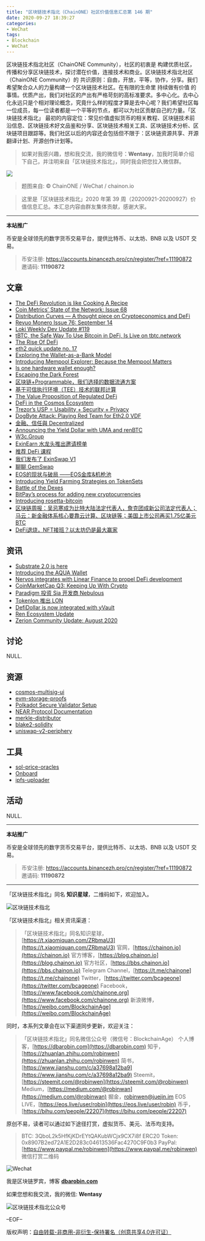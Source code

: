 ```yaml
---
title: "区块链技术指北（ChainONE）社区价值信息汇总第 146 期"
date: 2020-09-27 18:39:27
categories:
- WeChat
tags:
- Blockchain
- WeChat
---
```

区块链技术指北社区（ChainONE Community），社区的初衷是 构建优质社区，传播和分享区块链技术，探讨潜在价值，连接技术和商业。区块链技术指北社区（ChainONE Community）的 共识原则：自由，开放，平等，协作，分享。我们希望聚合众人的力量构建一个区块链技术社区。在有限的生命里 持续做有价值 的事情。优质产出，我们对社区的产出有严格苛刻的高标准要求。多中心化。去中心化永远只是个相对理论概念，究竟什么样的程度才算是去中心呢？我们希望社区每一位成员，每一位读者都是一个平等的节点，都可以为社区贡献自己的力量。「区块链技术指北」 最初的内容定位：常见价值虚拟货币的相关教程、区块链技术前沿信息、区块链技术好文品鉴和分享、区块链技术相关工具、区块链技术分析、区块链项目跟踪等。我们社区以后的内容还会包括但不限于：区块链资源共享、开源翻译计划、开源创作计划等。
<!-- more -->

> 如果对我感兴趣，想和我交流，我的微信号：**Wentasy**，加我时简单介绍下自己，并注明来自「区块链技术指北」，同时我会把您拉入微信群。

![](https://cdn.dbarobin.com/EFxCQjC.png)

> 题图来自: © ChainONE / WeChat / chainon.io

> 这里是「区块链技术指北」2020 年第 39 周（20200921-20200927）价值信息汇总。本汇总内容由群友集体贡献，感谢大家。

***

**本站推广**

币安是全球领先的数字货币交易平台，提供比特币、以太坊、BNB 以及 USDT 交易。

> 币安注册: https://accounts.binancezh.pro/cn/register/?ref=11190872
> 邀请码: **11190872**

## 文章

* [The DeFi Revolution is like Cooking A Recipe](https://bbs.chainon.io/d/6445)
* [Coin Metrics’ State of the Network: Issue 68](https://bbs.chainon.io/d/6446)
* [Distribution Curves — A thought piece on Cryptoeconomics and DeFi](https://bbs.chainon.io/d/6447)
* [Revuo Monero Issue 76: September 14](https://bbs.chainon.io/d/6448)
* [Loki Weekly Dev Update #119](https://bbs.chainon.io/d/6449)
* [tBTC, the Safe Way To Use Bitcoin in DeFi, Is Live on tbtc.network](https://bbs.chainon.io/d/6450)
* [The Rise Of DeFi](https://bbs.chainon.io/d/6451)
* [eth2 quick update no. 17](https://bbs.chainon.io/d/6452)
* [Exploring the Wallet-as-a-Bank Model](https://bbs.chainon.io/d/6453)
* [Introducing Mempool Explorer: Because the Mempool Matters](https://bbs.chainon.io/d/6456)
* [Is one hardware wallet enough?](https://bbs.chainon.io/d/6457)
* [Escaping the Dark Forest](https://bbs.chainon.io/d/6458)
* [区块链+Programmable，我们选择的数据流通方案](https://bbs.chainon.io/d/6459)
* [基于可信执行环境（TEE）技术的联邦计算](https://bbs.chainon.io/d/6460)
* [The Value Proposition of Regulated DeFi](https://bbs.chainon.io/d/6463)
* [DeFi in the Cosmos Ecosystem](https://bbs.chainon.io/d/6464)
* [Trezor’s USP = Usability + Security + Privacy](https://bbs.chainon.io/d/6465)
* [DogByte Attack: Playing Red Team for Eth2.0 VDF](https://bbs.chainon.io/d/6466)
* [金融、信任與 Decentralized](https://bbs.chainon.io/d/6467)
* [Announcing the Yield Dollar with UMA and renBTC](https://bbs.chainon.io/d/6468)
* [W3c.Group](https://bbs.chainon.io/d/6469)
* [ExinEarn 水龙头推出邀请榜单](https://bbs.chainon.io/d/6470)
* [推荐 DeFi 课程](https://bbs.chainon.io/d/6472)
* [我们发布了 ExinSwap V1](https://bbs.chainon.io/d/6473)
* [聊聊 GemSwap](https://bbs.chainon.io/d/6475)
* [EOS的现状与破局 ——EOS金库&机枪池](https://bbs.chainon.io/d/6478)
* [Introducing Yield Farming Strategies on TokenSets](https://bbs.chainon.io/d/6479)
* [Battle of the Dexes](https://bbs.chainon.io/d/6481)
* [BitPay’s process for adding new cryptocurrencies](https://bbs.chainon.io/d/6482)
* [Introducing rosetta-bitcoin](https://bbs.chainon.io/d/6483)
* [区块链周报：吴忌寒成为比特大陆法定代表人，詹克团成新公司法定代表人；马云：新金融体系核心要靠云计算、区块链等；美国上市公司再买1.75亿美元BTC](https://bbs.chainon.io/d/6484)
* [DeFi退烧，NFT接班？以太坊仍是最大赢家](https://bbs.chainon.io/d/6485)

## 资讯

* [Substrate 2.0 is here](https://bbs.chainon.io/d/6454)
* [Introducing the AQUA Wallet](https://bbs.chainon.io/d/6455)
* [Nervos integrates with Linear Finance to propel DeFi development](https://bbs.chainon.io/d/6461)
* [CoinMarketCap Q3: Keeping Up With Crypto](https://bbs.chainon.io/d/6462)
* [Paradigm 投资 Sia 开发商 Nebulous](https://bbs.chainon.io/d/6471)
* [Tokenlon 推出 LON](https://bbs.chainon.io/d/6474)
* [DefiDollar is now integrated with yVault](https://bbs.chainon.io/d/6476)
* [Ren Ecosystem Update](https://bbs.chainon.io/d/6477)
* [Zerion Community Update: August 2020](https://bbs.chainon.io/d/6480)

## 讨论

NULL.

## 资源

* [cosmos-multisig-ui](https://bbs.chainon.io/d/6486)
* [evm-storage-proofs](https://bbs.chainon.io/d/6489)
* [Polkadot Secure Validator Setup](https://bbs.chainon.io/d/6490)
* [NEAR Protocol Documentation](https://bbs.chainon.io/d/6491)
* [merkle-distributor](https://bbs.chainon.io/d/6492)
* [blake2-solidity](https://bbs.chainon.io/d/6493)
* [uniswap-v2-periphery](https://bbs.chainon.io/d/6495)

## 工具

* [sol-price-oracles](https://bbs.chainon.io/d/6487)
* [Onboard](https://bbs.chainon.io/d/6488)
* [ipfs-uploader](https://bbs.chainon.io/d/6494)

## 活动

NULL.

***

**本站推广**

币安是全球领先的数字货币交易平台，提供比特币、以太坊、BNB 以及 USDT 交易。

> 币安注册: https://accounts.binancezh.pro/cn/register/?ref=11190872
> 邀请码: **11190872**

***

「区块链技术指北」同名 **知识星球**，二维码如下，欢迎加入。

![区块链技术指北](https://cdn.dbarobin.com/3YzonTR.png)

「区块链技术指北」相关资讯渠道：

> 「区块链技术指北」同名知识星球，[https://t.xiaomiquan.com/ZRbmaU3](https://t.xiaomiquan.com/ZRbmaU3)
> 官网，[https://chainon.io](https://chainon.io)
> 官方博客，[https://blog.chainon.io](https://blog.chainon.io)
> 官方社区，[https://bbs.chainon.io](https://bbs.chainon.io)
> Telegram Channel，[https://t.me/chainone](https://t.me/chainone)
> Twitter，[https://twitter.com/bcageone](https://twitter.com/bcageone)
> Facebook，[https://www.facebook.com/chainone.org](https://www.facebook.com/chainone.org)
> 新浪微博，[https://weibo.com/BlockchainAge](https://weibo.com/BlockchainAge)

同时，本系列文章会在以下渠道同步更新，欢迎关注：

> 「区块链技术指北」同名微信公众号（微信号：BlockchainAge）
> 个人博客，[https://dbarobin.com](https://dbarobin.com)
> 知乎，[https://zhuanlan.zhihu.com/robinwen](https://zhuanlan.zhihu.com/robinwen)
> 简书，[https://www.jianshu.com/c/a37698a12ba9](https://www.jianshu.com/c/a37698a12ba9)
> Steemit，[https://steemit.com/@robinwen](https://steemit.com/@robinwen)
> Medium，[https://medium.com/@robinwan](https://medium.com/@robinwan)
> 掘金，[robinwen@juejin.im](https://juejin.im/user/5673ccae60b2260ee435f89a/posts)
> EOS LIVE，[https://eos.live/user/robin](https://eos.live/user/robin)
> 币乎，[https://bihu.com/people/22207](https://bihu.com/people/22207)

原创不易，读者可以通过如下途径打赏，虚拟货币、美元、法币均支持。

> BTC: 3QboL2k5HfKjKDrEYtQAKubWCjx9CX7i8f
> ERC20 Token: 0x8907B2ed72A1E2D283c04613536Fac4270C9F0b3
> PayPal: [https://www.paypal.me/robinwen](https://www.paypal.me/robinwen)
> 微信打赏二维码

![Wechat](https://cdn.dbarobin.com/SzoNl5b.jpg)

我是区块链罗宾，博客 **[dbarobin.com](https://dbarobin.com/)**

如果您想和我交流，我的微信: **Wentasy**

![区块链技术指北公众号](https://cdn.dbarobin.com/w0wignb.png)

–EOF–

版权声明：[自由转载-非商用-非衍生-保持署名（创意共享4.0许可证）](http://creativecommons.org/licenses/by-nc-nd/4.0/deed.zh)